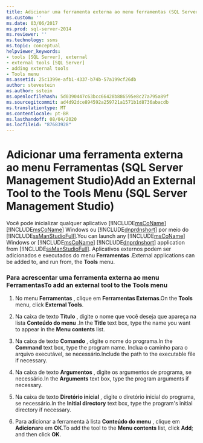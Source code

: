 ```yaml
---
title: Adicionar uma ferramenta externa ao menu ferramentas (SQL Server Management Studio) | Microsoft Docs
ms.custom: ''
ms.date: 03/06/2017
ms.prod: sql-server-2014
ms.reviewer: ''
ms.technology: ssms
ms.topic: conceptual
helpviewer_keywords:
- tools [SQL Server], external
- external tools [SQL Server]
- adding external tools
- Tools menu
ms.assetid: 25c1399e-afb1-4337-b74b-57a199cf26db
author: stevestein
ms.author: sstein
ms.openlocfilehash: 5d0390447c63bcc66428b886595e8c27a795a89f
ms.sourcegitcommit: ad4d92dce894592a259721a1571b1d8736abacdb
ms.translationtype: MT
ms.contentlocale: pt-BR
ms.lasthandoff: 08/04/2020
ms.locfileid: "87683928"
---
```

# <a name="add-an-external-tool-to-the-tools-menu-sql-server-management-studio"></a><span data-ttu-id="3c49d-102">Adicionar uma ferramenta externa ao menu Ferramentas (SQL Server Management Studio)</span><span class="sxs-lookup"><span data-stu-id="3c49d-102">Add an External Tool to the Tools Menu (SQL Server Management Studio)</span></span>
  <span data-ttu-id="3c49d-103">Você pode inicializar qualquer aplicativo [!INCLUDE[msCoName](../includes/msconame-md.md)] [!INCLUDE[msCoName](../includes/msconame-md.md)] Windows ou [!INCLUDE[dnprdnshort](../includes/dnprdnshort-md.md)] por meio do [!INCLUDE[ssManStudioFull](../includes/ssmanstudiofull-md.md)].</span><span class="sxs-lookup"><span data-stu-id="3c49d-103">You can launch any [!INCLUDE[msCoName](../includes/msconame-md.md)] Windows or [!INCLUDE[msCoName](../includes/msconame-md.md)] [!INCLUDE[dnprdnshort](../includes/dnprdnshort-md.md)] application from [!INCLUDE[ssManStudioFull](../includes/ssmanstudiofull-md.md)].</span></span> <span data-ttu-id="3c49d-104">Aplicativos externos podem ser adicionados e executados do menu **Ferramentas** .</span><span class="sxs-lookup"><span data-stu-id="3c49d-104">External applications can be added to, and run from, the **Tools** menu.</span></span>  
  
### <a name="to-add-an-external-tool-to-the-tools-menu"></a><span data-ttu-id="3c49d-105">Para acrescentar uma ferramenta externa ao menu Ferramentas</span><span class="sxs-lookup"><span data-stu-id="3c49d-105">To add an external tool to the Tools menu</span></span>  
  
1.  <span data-ttu-id="3c49d-106">No menu **Ferramentas** , clique em **Ferramentas Externas**.</span><span class="sxs-lookup"><span data-stu-id="3c49d-106">On the **Tools** menu, click **External Tools**.</span></span>  
  
2.  <span data-ttu-id="3c49d-107">Na caixa de texto **Título** , digite o nome que você deseja que apareça na lista **Conteúdo do menu** .</span><span class="sxs-lookup"><span data-stu-id="3c49d-107">In the **Title** text box, type the name you want to appear in the **Menu contents** list.</span></span>  
  
3.  <span data-ttu-id="3c49d-108">Na caixa de texto **Comando** , digite o nome do programa.</span><span class="sxs-lookup"><span data-stu-id="3c49d-108">In the **Command** text box, type the program name.</span></span> <span data-ttu-id="3c49d-109">Inclua o caminho para o arquivo executável, se necessário.</span><span class="sxs-lookup"><span data-stu-id="3c49d-109">Include the path to the executable file if necessary.</span></span>  
  
4.  <span data-ttu-id="3c49d-110">Na caixa de texto **Argumentos** , digite os argumentos de programa, se necessário.</span><span class="sxs-lookup"><span data-stu-id="3c49d-110">In the **Arguments** text box, type the program arguments if necessary.</span></span>  
  
5.  <span data-ttu-id="3c49d-111">Na caixa de texto **Diretório inicial** , digite o diretório inicial do programa, se necessário.</span><span class="sxs-lookup"><span data-stu-id="3c49d-111">In the **Initial directory** text box, type the program's initial directory if necessary.</span></span>  
  
6.  <span data-ttu-id="3c49d-112">Para adicionar a ferramenta à lista **Conteúdo do menu** , clique em **Adicionar**e em **OK**.</span><span class="sxs-lookup"><span data-stu-id="3c49d-112">To add the tool to the **Menu contents** list, click **Add**; and then click **OK**.</span></span>  
  
  
